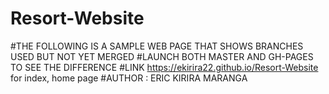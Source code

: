 # Resort-Website
#THE FOLLOWING IS A SAMPLE WEB PAGE THAT SHOWS BRANCHES USED BUT NOT YET MERGED
#LAUNCH BOTH MASTER AND GH-PAGES TO SEE THE DIFFERENCE 
#LINK https://ekirira22.github.io/Resort-Website for index, home page
#AUTHOR : ERIC KIRIRA MARANGA
